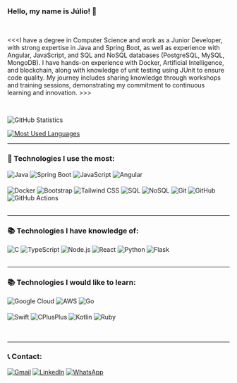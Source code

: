 ### Hello, my name is Júlio! 👋  

<br/>

<<<I have a degree in Computer Science and work as a Junior Developer, with strong expertise in Java and Spring Boot, as well as experience with Angular, JavaScript, and SQL and NoSQL databases (PostgreSQL, MySQL, MongoDB). I have hands-on experience with Docker, Artificial Intelligence, and blockchain, along with knowledge of unit testing using JUnit to ensure code quality. My journey includes sharing knowledge through workshops and training sessions, demonstrating my commitment to continuous learning and innovation. >>>  

<br/>

![GitHub Statistics](https://github-readme-stats.vercel.app/api?username=JcDev-124&show_icons=true&theme=tokyonight&hide_border=true&locale=en-us)

[![Most Used Languages](https://github-readme-stats.vercel.app/api/top-langs/?username=JcDev-124&layout=compact&theme=radical&langs_count=6&locale=en-us)](https://github.com/anuraghazra/github-readme-stats)


---

### 🚀 Technologies I use the most:
<div style="display: inline_block">    
<img align="center" alt="Java" src="https://img.shields.io/badge/Java-ED8B00?style=for-the-badge&logo=openjdk&logoColor=white" />
<img align="center" alt="Spring Boot" src="https://img.shields.io/badge/Spring_Boot-6DB33F?style=for-the-badge&logo=spring-boot&logoColor=white" />
<img align="center" alt="JavaScript" src="https://img.shields.io/badge/JavaScript-F7DF1E?style=for-the-badge&logo=javascript&logoColor=black" />
<img align="center" alt="Angular" src="https://img.shields.io/badge/Angular-DD0031?style=for-the-badge&logo=angular&logoColor=white" /><br/><br/>
<img align="center" alt="Docker" src="https://img.shields.io/badge/Docker-2496ED?style=for-the-badge&logo=docker&logoColor=white" />
<img align="center" alt="Bootstrap" src="https://img.shields.io/badge/Bootstrap-563D7C?style=for-the-badge&logo=bootstrap&logoColor=white" />
<img align="center" alt="Tailwind CSS" src="https://img.shields.io/badge/Tailwind_CSS-38B2AC?style=for-the-badge&logo=tailwind-css&logoColor=white" />
<img align="center" alt="SQL" src="https://img.shields.io/badge/SQL-4479A1?style=for-the-badge&logo=database&logoColor=white" />
<img align="center" alt="NoSQL" src="https://img.shields.io/badge/NoSQL-003B57?style=for-the-badge&logo=mongodb&logoColor=white" />
<img align="center" alt="Git" src="https://img.shields.io/badge/GIT-E44C30?style=for-the-badge&logo=git&logoColor=white" />
<img align="center" alt="GitHub" src="https://img.shields.io/badge/GitHub-181717?style=for-the-badge&logo=github&logoColor=white" />
<img align="center" alt="GitHub Actions" src="https://img.shields.io/badge/GitHub_Actions-2088FF?style=for-the-badge&logo=github-actions&logoColor=white" /><br/><br/>
</div>

---
### 📚 Technologies I have knowledge of:
<div style="display: inline_block">
<img align="center" alt="C" src="https://img.shields.io/badge/C-00599C?style=for-the-badge&logo=c&logoColor=white" />
<img align="center" alt="TypeScript" src="https://img.shields.io/badge/TypeScript-007ACC?style=for-the-badge&logo=typescript&logoColor=white" />
<img align="center" alt="Node.js" src="https://img.shields.io/badge/Node.js-339933?style=for-the-badge&logo=node.js&logoColor=white" />
<img align="center" alt="React" src="https://img.shields.io/badge/React-20232A?style=for-the-badge&logo=react&logoColor=61DAFB" />
<img align="center" alt="Python" src="https://img.shields.io/badge/Python-14354C?style=for-the-badge&logo=python&logoColor=white" />
<img align="center" alt="Flask" src="https://img.shields.io/badge/Flask-000000?style=for-the-badge&logo=flask&logoColor=white" /><br/><br/>
<div/>
    
---
### 📚 Technologies I would like to learn:
<div style="display: inline_block">
    <img align="center" alt="Google Cloud" src="https://img.shields.io/badge/Google_Cloud-4285F4?style=for-the-badge&logo=google-cloud&logoColor=white" />
    <img align="center" alt="AWS" src="https://img.shields.io/badge/Amazon_AWS-232F3E?style=for-the-badge&logo=amazon-aws&logoColor=white" />
    <img align="center" alt="Go" src="https://img.shields.io/badge/Go-00ADD8?style=for-the-badge&logo=go&logoColor=white" /><br/><br/>
    <img align="center" alt="Swift" src="https://img.shields.io/badge/Swift-FA7343?style=for-the-badge&logo=swift&logoColor=white" />
    <img align="center" alt="CPlusPlus" src="https://img.shields.io/badge/C%2B%2B-00599C?style=for-the-badge&logo=c%2B%2B&logoColor=white" />
    <img align="center" alt="Kotlin" src="https://img.shields.io/badge/Kotlin-0095D5?&style=for-the-badge&logo=kotlin&logoColor=white" />
    <img align="center" alt="Ruby" src="https://img.shields.io/badge/Ruby-CC342D?style=for-the-badge&logo=ruby&logoColor=white" />
</div>
<br/>
<br/>

---


### 📞 Contact:
[![Gmail](https://img.shields.io/badge/Gmail-D14836?style=for-the-badge&logo=gmail&logoColor=white)](<mailto:julio.prog124@gmail.com>)
[![LinkedIn](https://img.shields.io/badge/LinkedIn-0077B5?style=for-the-badge&logo=linkedin&logoColor=white)](https://www.linkedin.com/in/julusdev/)
[![WhatsApp](https://img.shields.io/badge/WhatsApp-25D366?style=for-the-badge&logo=whatsapp&logoColor=white)](https://wa.me/+5535998372360)
